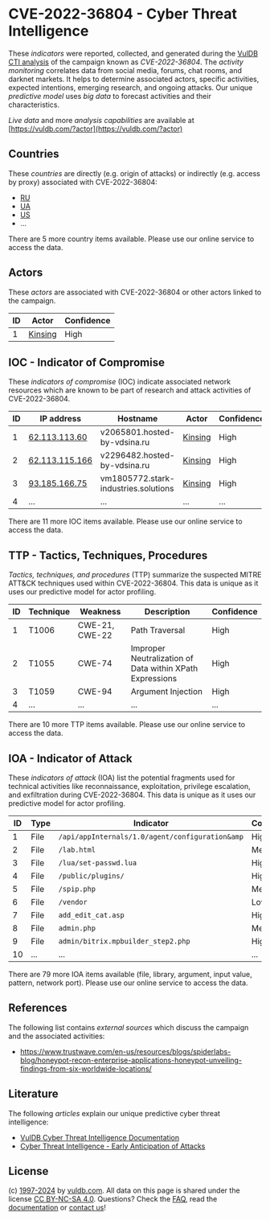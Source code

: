 # CVE-2022-36804 - Cyber Threat Intelligence

These _indicators_ were reported, collected, and generated during the [VulDB CTI analysis](https://vuldb.com/?kb.cti) of the campaign known as _CVE-2022-36804_. The _activity monitoring_ correlates data from social media, forums, chat rooms, and darknet markets. It helps to determine associated actors, specific activities, expected intentions, emerging research, and ongoing attacks. Our unique _predictive model_ uses _big data_ to forecast activities and their characteristics.

_Live data_ and more _analysis capabilities_ are available at [https://vuldb.com/?actor](https://vuldb.com/?actor)

## Countries

These _countries_ are directly (e.g. origin of attacks) or indirectly (e.g. access by proxy) associated with CVE-2022-36804:

* [RU](https://vuldb.com/?country.ru)
* [UA](https://vuldb.com/?country.ua)
* [US](https://vuldb.com/?country.us)
* ...

There are 5 more country items available. Please use our online service to access the data.

## Actors

These _actors_ are associated with CVE-2022-36804 or other actors linked to the campaign.

ID | Actor | Confidence
-- | ----- | ----------
1 | [Kinsing](https://vuldb.com/?actor.kinsing) | High

## IOC - Indicator of Compromise

These _indicators of compromise_ (IOC) indicate associated network resources which are known to be part of research and attack activities of CVE-2022-36804.

ID | IP address | Hostname | Actor | Confidence
-- | ---------- | -------- | ----- | ----------
1 | [62.113.113.60](https://vuldb.com/?ip.62.113.113.60) | v2065801.hosted-by-vdsina.ru | [Kinsing](https://vuldb.com/?actor.kinsing) | High
2 | [62.113.115.166](https://vuldb.com/?ip.62.113.115.166) | v2296482.hosted-by-vdsina.ru | [Kinsing](https://vuldb.com/?actor.kinsing) | High
3 | [93.185.166.75](https://vuldb.com/?ip.93.185.166.75) | vm1805772.stark-industries.solutions | [Kinsing](https://vuldb.com/?actor.kinsing) | High
4 | ... | ... | ... | ...

There are 11 more IOC items available. Please use our online service to access the data.

## TTP - Tactics, Techniques, Procedures

_Tactics, techniques, and procedures_ (TTP) summarize the suspected MITRE ATT&CK techniques used within CVE-2022-36804. This data is unique as it uses our predictive model for actor profiling.

ID | Technique | Weakness | Description | Confidence
-- | --------- | -------- | ----------- | ----------
1 | T1006 | CWE-21, CWE-22 | Path Traversal | High
2 | T1055 | CWE-74 | Improper Neutralization of Data within XPath Expressions | High
3 | T1059 | CWE-94 | Argument Injection | High
4 | ... | ... | ... | ...

There are 10 more TTP items available. Please use our online service to access the data.

## IOA - Indicator of Attack

These _indicators of attack_ (IOA) list the potential fragments used for technical activities like reconnaissance, exploitation, privilege escalation, and exfiltration during CVE-2022-36804. This data is unique as it uses our predictive model for actor profiling.

ID | Type | Indicator | Confidence
-- | ---- | --------- | ----------
1 | File | `/api/appInternals/1.0/agent/configuration&amp` | High
2 | File | `/lab.html` | Medium
3 | File | `/lua/set-passwd.lua` | High
4 | File | `/public/plugins/` | High
5 | File | `/spip.php` | Medium
6 | File | `/vendor` | Low
7 | File | `add_edit_cat.asp` | High
8 | File | `admin.php` | Medium
9 | File | `admin/bitrix.mpbuilder_step2.php` | High
10 | ... | ... | ...

There are 79 more IOA items available (file, library, argument, input value, pattern, network port). Please use our online service to access the data.

## References

The following list contains _external sources_ which discuss the campaign and the associated activities:

* https://www.trustwave.com/en-us/resources/blogs/spiderlabs-blog/honeypot-recon-enterprise-applications-honeypot-unveiling-findings-from-six-worldwide-locations/

## Literature

The following _articles_ explain our unique predictive cyber threat intelligence:

* [VulDB Cyber Threat Intelligence Documentation](https://vuldb.com/?kb.cti)
* [Cyber Threat Intelligence - Early Anticipation of Attacks](https://www.scip.ch/en/?labs.20201022)

## License

(c) [1997-2024](https://vuldb.com/?kb.changelog) by [vuldb.com](https://vuldb.com/?kb.about). All data on this page is shared under the license [CC BY-NC-SA 4.0](https://creativecommons.org/licenses/by-nc-sa/4.0/). Questions? Check the [FAQ](https://vuldb.com/?kb.faq), read the [documentation](https://vuldb.com/?kb) or [contact us](https://vuldb.com/?contact)!
